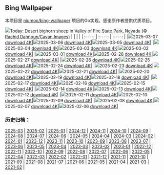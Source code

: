 ## Bing Wallpaper
本项目是 [niumoo/bing-wallpaper](https://github.com/niumoo/bing-wallpaper) 项目的Go实现，感谢原作者提供优质项目。

![](https://cn.bing.com/th?id=OHR.NevadaBigHorns_EN-US3434258986_UHD.jpg&w=1000)Today: [Desert bighorn sheep in Valley of Fire State Park, Nevada (© Rachid Dahnoun/Cavan Images)](https://cn.bing.com/th?id=OHR.NevadaBigHorns_EN-US3434258986_UHD.jpg)
|      |      |      |
| :----: | :----: | :----: |
|![](https://cn.bing.com/th?id=OHR.NevadaBigHorns_EN-US3434258986_UHD.jpg&pid=hp&w=384&h=216&rs=1&c=4)2025-03-07 [download 4K](https://cn.bing.com/th?id=OHR.NevadaBigHorns_EN-US3434258986_UHD.jpg)|![](https://cn.bing.com/th?id=OHR.SuratThani_EN-US3326265231_UHD.jpg&pid=hp&w=384&h=216&rs=1&c=4)2025-03-06 [download 4K](https://cn.bing.com/th?id=OHR.SuratThani_EN-US3326265231_UHD.jpg)|![](https://cn.bing.com/th?id=OHR.MardiGrasJackson_EN-US3277683692_UHD.jpg&pid=hp&w=384&h=216&rs=1&c=4)2025-03-05 [download 4K](https://cn.bing.com/th?id=OHR.MardiGrasJackson_EN-US3277683692_UHD.jpg)|
|![](https://cn.bing.com/th?id=OHR.HornbillPair_EN-US3168408482_UHD.jpg&pid=hp&w=384&h=216&rs=1&c=4)2025-03-04 [download 4K](https://cn.bing.com/th?id=OHR.HornbillPair_EN-US3168408482_UHD.jpg)|![](https://cn.bing.com/th?id=OHR.EucalyptusForest_EN-US3015819767_UHD.jpg&pid=hp&w=384&h=216&rs=1&c=4)2025-03-03 [download 4K](https://cn.bing.com/th?id=OHR.EucalyptusForest_EN-US3015819767_UHD.jpg)|![](https://cn.bing.com/th?id=OHR.SuffragetteCity_EN-US2883743791_UHD.jpg&pid=hp&w=384&h=216&rs=1&c=4)2025-03-02 [download 4K](https://cn.bing.com/th?id=OHR.SuffragetteCity_EN-US2883743791_UHD.jpg)|
|![](https://cn.bing.com/th?id=OHR.BhutanMonastery_EN-US2804780711_UHD.jpg&pid=hp&w=384&h=216&rs=1&c=4)2025-03-01 [download 4K](https://cn.bing.com/th?id=OHR.BhutanMonastery_EN-US2804780711_UHD.jpg)|![](https://cn.bing.com/th?id=OHR.PolarCub_EN-US2740470421_UHD.jpg&pid=hp&w=384&h=216&rs=1&c=4)2025-02-28 [download 4K](https://cn.bing.com/th?id=OHR.PolarCub_EN-US2740470421_UHD.jpg)|![](https://cn.bing.com/th?id=OHR.ArgyllStalker_EN-US2452683665_UHD.jpg&pid=hp&w=384&h=216&rs=1&c=4)2025-02-27 [download 4K](https://cn.bing.com/th?id=OHR.ArgyllStalker_EN-US2452683665_UHD.jpg)|
|![](https://cn.bing.com/th?id=OHR.BryceHoodoos_EN-US2334649046_UHD.jpg&pid=hp&w=384&h=216&rs=1&c=4)2025-02-26 [download 4K](https://cn.bing.com/th?id=OHR.BryceHoodoos_EN-US2334649046_UHD.jpg)|![](https://cn.bing.com/th?id=OHR.GiantCuttlefish_EN-US2276053377_UHD.jpg&pid=hp&w=384&h=216&rs=1&c=4)2025-02-25 [download 4K](https://cn.bing.com/th?id=OHR.GiantCuttlefish_EN-US2276053377_UHD.jpg)|![](https://cn.bing.com/th?id=OHR.MtFujiSunrise_EN-US2218385739_UHD.jpg&pid=hp&w=384&h=216&rs=1&c=4)2025-02-24 [download 4K](https://cn.bing.com/th?id=OHR.MtFujiSunrise_EN-US2218385739_UHD.jpg)|
|![](https://cn.bing.com/th?id=OHR.StLouisArch_EN-US1920417205_UHD.jpg&pid=hp&w=384&h=216&rs=1&c=4)2025-02-23 [download 4K](https://cn.bing.com/th?id=OHR.StLouisArch_EN-US1920417205_UHD.jpg)|![](https://cn.bing.com/th?id=OHR.ChampakaSarasi_EN-US0671131929_UHD.jpg&pid=hp&w=384&h=216&rs=1&c=4)2025-02-22 [download 4K](https://cn.bing.com/th?id=OHR.ChampakaSarasi_EN-US0671131929_UHD.jpg)|![](https://cn.bing.com/th?id=OHR.AdamsYosemite_EN-US7924059397_UHD.jpg&pid=hp&w=384&h=216&rs=1&c=4)2025-02-21 [download 4K](https://cn.bing.com/th?id=OHR.AdamsYosemite_EN-US7924059397_UHD.jpg)|
|![](https://cn.bing.com/th?id=OHR.IceHoleOtter_EN-US7859051687_UHD.jpg&pid=hp&w=384&h=216&rs=1&c=4)2025-02-20 [download 4K](https://cn.bing.com/th?id=OHR.IceHoleOtter_EN-US7859051687_UHD.jpg)|![](https://cn.bing.com/th?id=OHR.BlueBelize_EN-US7787222240_UHD.jpg&pid=hp&w=384&h=216&rs=1&c=4)2025-02-19 [download 4K](https://cn.bing.com/th?id=OHR.BlueBelize_EN-US7787222240_UHD.jpg)|![](https://cn.bing.com/th?id=OHR.LincolnSunrise_EN-US7725604655_UHD.jpg&pid=hp&w=384&h=216&rs=1&c=4)2025-02-18 [download 4K](https://cn.bing.com/th?id=OHR.LincolnSunrise_EN-US7725604655_UHD.jpg)|
|![](https://cn.bing.com/th?id=OHR.HumpbackMother_EN-US8033380725_UHD.jpg&pid=hp&w=384&h=216&rs=1&c=4)2025-02-17 [download 4K](https://cn.bing.com/th?id=OHR.HumpbackMother_EN-US8033380725_UHD.jpg)|![](https://cn.bing.com/th?id=OHR.Misotsuchi2025_EN-US8130053956_UHD.jpg&pid=hp&w=384&h=216&rs=1&c=4)2025-02-16 [download 4K](https://cn.bing.com/th?id=OHR.Misotsuchi2025_EN-US8130053956_UHD.jpg)|![](https://cn.bing.com/th?id=OHR.PenguinLove_EN-US7515315710_UHD.jpg&pid=hp&w=384&h=216&rs=1&c=4)2025-02-15 [download 4K](https://cn.bing.com/th?id=OHR.PenguinLove_EN-US7515315710_UHD.jpg)|
|![](https://cn.bing.com/th?id=OHR.LakeTyrrell_EN-US7326346900_UHD.jpg&pid=hp&w=384&h=216&rs=1&c=4)2025-02-14 [download 4K](https://cn.bing.com/th?id=OHR.LakeTyrrell_EN-US7326346900_UHD.jpg)|![](https://cn.bing.com/th?id=OHR.GalapagosIguana_EN-US6976814194_UHD.jpg&pid=hp&w=384&h=216&rs=1&c=4)2025-02-13 [download 4K](https://cn.bing.com/th?id=OHR.GalapagosIguana_EN-US6976814194_UHD.jpg)|![](https://cn.bing.com/th?id=OHR.YungangGrottoes_EN-US6896904893_UHD.jpg&pid=hp&w=384&h=216&rs=1&c=4)2025-02-12 [download 4K](https://cn.bing.com/th?id=OHR.YungangGrottoes_EN-US6896904893_UHD.jpg)|
|![](https://cn.bing.com/th?id=OHR.UmbrellaDay_EN-US6816351187_UHD.jpg&pid=hp&w=384&h=216&rs=1&c=4)2025-02-11 [download 4K](https://cn.bing.com/th?id=OHR.UmbrellaDay_EN-US6816351187_UHD.jpg)|![](https://cn.bing.com/th?id=OHR.AlstromPoint_EN-US6746094430_UHD.jpg&pid=hp&w=384&h=216&rs=1&c=4)2025-02-10 [download 4K](https://cn.bing.com/th?id=OHR.AlstromPoint_EN-US6746094430_UHD.jpg)|![](https://cn.bing.com/th?id=OHR.SnowySvaneti_EN-US6546788330_UHD.jpg&pid=hp&w=384&h=216&rs=1&c=4)2025-02-09 [download 4K](https://cn.bing.com/th?id=OHR.SnowySvaneti_EN-US6546788330_UHD.jpg)|
|![](https://cn.bing.com/th?id=OHR.BlueNorway_EN-US6457602567_UHD.jpg&pid=hp&w=384&h=216&rs=1&c=4)2025-02-08 [download 4K](https://cn.bing.com/th?id=OHR.BlueNorway_EN-US6457602567_UHD.jpg)|![](https://cn.bing.com/th?id=OHR.WhararikiBeach_EN-US3505877495_UHD.jpg&pid=hp&w=384&h=216&rs=1&c=4)2025-02-07 [download 4K](https://cn.bing.com/th?id=OHR.WhararikiBeach_EN-US3505877495_UHD.jpg)|![](https://cn.bing.com/th?id=OHR.ScottishSheep_EN-US3449526052_UHD.jpg&pid=hp&w=384&h=216&rs=1&c=4)2025-02-06 [download 4K](https://cn.bing.com/th?id=OHR.ScottishSheep_EN-US3449526052_UHD.jpg)|

### 历史归档：
[2025-03](https://github.com/bigmangos/bing-wallpaper-go/tree/master/picture/2025-03/) | [2025-02](https://github.com/bigmangos/bing-wallpaper-go/tree/master/picture/2025-02/) | [2025-01](https://github.com/bigmangos/bing-wallpaper-go/tree/master/picture/2025-01/) | [2024-12](https://github.com/bigmangos/bing-wallpaper-go/tree/master/picture/2024-12/) | [2024-11](https://github.com/bigmangos/bing-wallpaper-go/tree/master/picture/2024-11/) | [2024-10](https://github.com/bigmangos/bing-wallpaper-go/tree/master/picture/2024-10/) | [2024-09](https://github.com/bigmangos/bing-wallpaper-go/tree/master/picture/2024-09/) | [2024-08](https://github.com/bigmangos/bing-wallpaper-go/tree/master/picture/2024-08/) | 
[2024-07](https://github.com/bigmangos/bing-wallpaper-go/tree/master/picture/2024-07/) | [2024-06](https://github.com/bigmangos/bing-wallpaper-go/tree/master/picture/2024-06/) | [2024-05](https://github.com/bigmangos/bing-wallpaper-go/tree/master/picture/2024-05/) | [2024-04](https://github.com/bigmangos/bing-wallpaper-go/tree/master/picture/2024-04/) | [2024-03](https://github.com/bigmangos/bing-wallpaper-go/tree/master/picture/2024-03/) | [2024-02](https://github.com/bigmangos/bing-wallpaper-go/tree/master/picture/2024-02/) | [2024-01](https://github.com/bigmangos/bing-wallpaper-go/tree/master/picture/2024-01/) | [2023-12](https://github.com/bigmangos/bing-wallpaper-go/tree/master/picture/2023-12/) | 
[2023-11](https://github.com/bigmangos/bing-wallpaper-go/tree/master/picture/2023-11/) | [2023-10](https://github.com/bigmangos/bing-wallpaper-go/tree/master/picture/2023-10/) | [2023-09](https://github.com/bigmangos/bing-wallpaper-go/tree/master/picture/2023-09/) | [2023-08](https://github.com/bigmangos/bing-wallpaper-go/tree/master/picture/2023-08/) | [2023-07](https://github.com/bigmangos/bing-wallpaper-go/tree/master/picture/2023-07/) | [2023-06](https://github.com/bigmangos/bing-wallpaper-go/tree/master/picture/2023-06/) | [2023-05](https://github.com/bigmangos/bing-wallpaper-go/tree/master/picture/2023-05/) | [2023-04](https://github.com/bigmangos/bing-wallpaper-go/tree/master/picture/2023-04/) | 
[2023-03](https://github.com/bigmangos/bing-wallpaper-go/tree/master/picture/2023-03/) | [2023-02](https://github.com/bigmangos/bing-wallpaper-go/tree/master/picture/2023-02/) | [2023-01](https://github.com/bigmangos/bing-wallpaper-go/tree/master/picture/2023-01/) | [2022-12](https://github.com/bigmangos/bing-wallpaper-go/tree/master/picture/2022-12/) | [2022-11](https://github.com/bigmangos/bing-wallpaper-go/tree/master/picture/2022-11/) | [2022-10](https://github.com/bigmangos/bing-wallpaper-go/tree/master/picture/2022-10/) | [2022-09](https://github.com/bigmangos/bing-wallpaper-go/tree/master/picture/2022-09/) | [2022-08](https://github.com/bigmangos/bing-wallpaper-go/tree/master/picture/2022-08/) | 
[2022-07](https://github.com/bigmangos/bing-wallpaper-go/tree/master/picture/2022-07/) | [2022-06](https://github.com/bigmangos/bing-wallpaper-go/tree/master/picture/2022-06/) | [2022-05](https://github.com/bigmangos/bing-wallpaper-go/tree/master/picture/2022-05/) | [2022-04](https://github.com/bigmangos/bing-wallpaper-go/tree/master/picture/2022-04/) | [2022-03](https://github.com/bigmangos/bing-wallpaper-go/tree/master/picture/2022-03/) | [2022-02](https://github.com/bigmangos/bing-wallpaper-go/tree/master/picture/2022-02/) | [2022-01](https://github.com/bigmangos/bing-wallpaper-go/tree/master/picture/2022-01/) | [2021-12](https://github.com/bigmangos/bing-wallpaper-go/tree/master/picture/2021-12/) | 
[2021-11](https://github.com/bigmangos/bing-wallpaper-go/tree/master/picture/2021-11/) | [2021-10](https://github.com/bigmangos/bing-wallpaper-go/tree/master/picture/2021-10/) | [2021-09](https://github.com/bigmangos/bing-wallpaper-go/tree/master/picture/2021-09/) | [2021-08](https://github.com/bigmangos/bing-wallpaper-go/tree/master/picture/2021-08/) | [2021-07](https://github.com/bigmangos/bing-wallpaper-go/tree/master/picture/2021-07/) | [2021-06](https://github.com/bigmangos/bing-wallpaper-go/tree/master/picture/2021-06/) | [2021-05](https://github.com/bigmangos/bing-wallpaper-go/tree/master/picture/2021-05/) | [2021-04](https://github.com/bigmangos/bing-wallpaper-go/tree/master/picture/2021-04/) | 
[2021-03](https://github.com/bigmangos/bing-wallpaper-go/tree/master/picture/2021-03/) | [2021-02](https://github.com/bigmangos/bing-wallpaper-go/tree/master/picture/2021-02/) | 